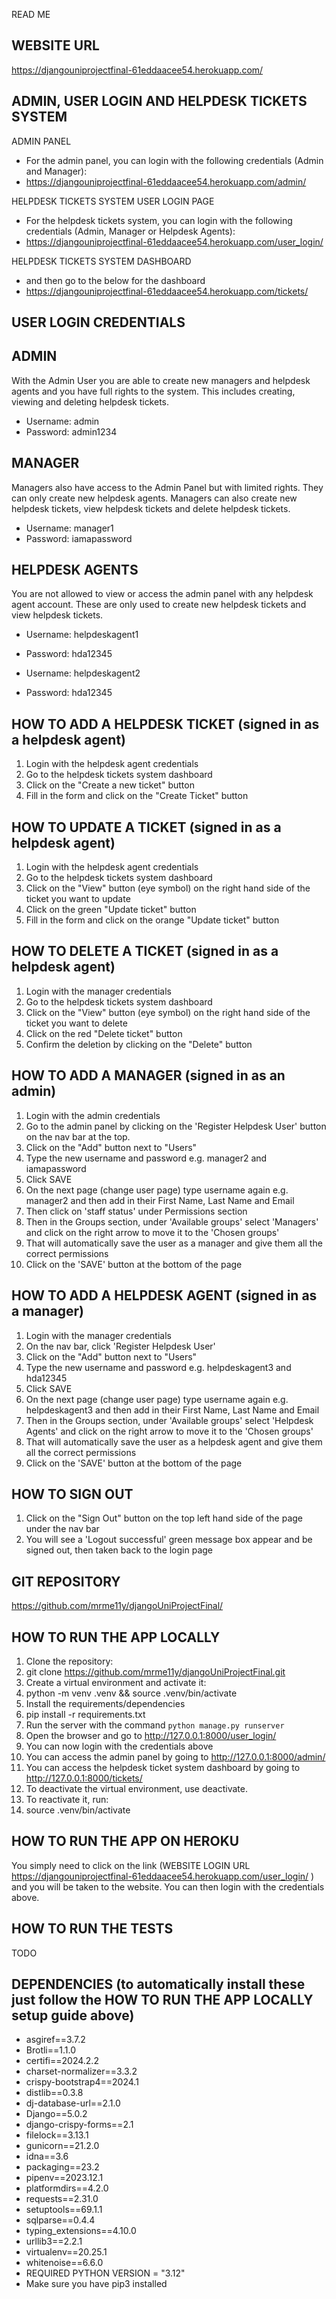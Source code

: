 READ ME

WEBSITE URL
-----------------
https://djangouniprojectfinal-61eddaacee54.herokuapp.com/

ADMIN, USER LOGIN AND HELPDESK TICKETS SYSTEM
-----------------

ADMIN PANEL
- For the admin panel, you can login with the following credentials (Admin and Manager):
- https://djangouniprojectfinal-61eddaacee54.herokuapp.com/admin/


HELPDESK TICKETS SYSTEM USER LOGIN PAGE
- For the helpdesk tickets system, you can login with the following credentials (Admin, Manager or Helpdesk Agents):
- https://djangouniprojectfinal-61eddaacee54.herokuapp.com/user_login/


HELPDESK TICKETS SYSTEM DASHBOARD
- and then go to the below for the dashboard
- https://djangouniprojectfinal-61eddaacee54.herokuapp.com/tickets/


USER LOGIN CREDENTIALS
-----------------



ADMIN
-----------------
With the Admin User you are able to create new managers and helpdesk agents and you have full rights to the system. This includes creating, viewing and deleting helpdesk tickets.
- Username: admin
- Password: admin1234

MANAGER
-----------------
Managers also have access to the Admin Panel but with limited rights. They can only create new helpdesk agents. Managers can also create new helpdesk tickets, view helpdesk tickets and delete helpdesk tickets.
- Username: manager1
- Password: iamapassword

HELPDESK AGENTS
-----------------
You are not allowed to view or access the admin panel with any helpdesk agent account. These are only used to create new helpdesk tickets and view helpdesk tickets.
- Username: helpdeskagent1
- Password: hda12345

- Username: helpdeskagent2
- Password: hda12345

HOW TO ADD A HELPDESK TICKET (signed in as a helpdesk agent)
-----------------
1. Login with the helpdesk agent credentials
2. Go to the helpdesk tickets system dashboard
3. Click on the "Create a new ticket" button
4. Fill in the form and click on the "Create Ticket" button

HOW TO UPDATE A TICKET (signed in as a helpdesk agent)
-----------------
1. Login with the helpdesk agent credentials
2. Go to the helpdesk tickets system dashboard
3. Click on the "View" button (eye symbol) on the right hand side of the ticket you want to update
4. Click on the green "Update ticket" button
5. Fill in the form and click on the orange "Update ticket" button

HOW TO DELETE A TICKET (signed in as a helpdesk agent)
-----------------
1. Login with the manager credentials
2. Go to the helpdesk tickets system dashboard
3. Click on the "View" button (eye symbol) on the right hand side of the ticket you want to delete
4. Click on the red "Delete ticket" button
5. Confirm the deletion by clicking on the "Delete" button

HOW TO ADD A MANAGER (signed in as an admin)
-----------------
1. Login with the admin credentials
2. Go to the admin panel by clicking on the 'Register Helpdesk User' button on the nav bar at the top.
3. Click on the "Add" button next to "Users"
4. Type the new username and password e.g. manager2 and iamapassword
5. Click SAVE
6. On the next page (change user page) type username again e.g. manager2 and then add in their First Name, Last Name and Email
7. Then click on 'staff status' under Permissions section
8. Then in the Groups section, under 'Available groups' select 'Managers' and click on the right arrow to move it to the 'Chosen groups'
9. That will automatically save the user as a manager and give them all the correct permissions
10. Click on the 'SAVE' button at the bottom of the page


HOW TO ADD A HELPDESK AGENT (signed in as a manager)
-----------------
1. Login with the manager credentials
2. On the nav bar, click 'Register Helpdesk User'
3. Click on the "Add" button next to "Users"
4. Type the new username and password e.g. helpdeskagent3 and hda12345
5. Click SAVE
6. On the next page (change user page) type username again e.g. helpdeskagent3 and then add in their First Name, Last Name and Email
7. Then in the Groups section, under 'Available groups' select 'Helpdesk Agents' and click on the right arrow to move it to the 'Chosen groups'
8. That will automatically save the user as a helpdesk agent and give them all the correct permissions
9. Click on the 'SAVE' button at the bottom of the page

HOW TO SIGN OUT
-----------------
1. Click on the "Sign Out" button on the top left hand side of the page under the nav bar
2. You will see a 'Logout successful' green message box appear and be signed out, then taken back to the login page


GIT REPOSITORY
-----------------
https://github.com/mrme11y/djangoUniProjectFinal/


HOW TO RUN THE APP LOCALLY
-----------------
1. Clone the repository:
2. git clone https://github.com/mrme11y/djangoUniProjectFinal.git
3. Create a virtual environment and activate it:
4. python -m venv .venv && source .venv/bin/activate
5. Install the requirements/dependencies
6. pip install -r requirements.txt
7. Run the server with the command `python manage.py runserver`
8. Open the browser and go to http://127.0.0.1:8000/user_login/
9. You can now login with the credentials above
10. You can access the admin panel by going to http://127.0.0.1:8000/admin/
11. You can access the helpdesk ticket system dashboard by going to http://127.0.0.1:8000/tickets/
12. To deactivate the virtual environment, use deactivate. 
13. To reactivate it, run:
14. source .venv/bin/activate


HOW TO RUN THE APP ON HEROKU
-----------------
You simply need to click on the link (WEBSITE LOGIN URL https://djangouniprojectfinal-61eddaacee54.herokuapp.com/user_login/ ) and you will be taken to the website. You can then login with the credentials above.

HOW TO RUN THE TESTS
-----------------
TODO

DEPENDENCIES (to automatically install these just follow the HOW TO RUN THE APP LOCALLY setup guide above) 
-----------------
- asgiref==3.7.2
- Brotli==1.1.0
- certifi==2024.2.2
- charset-normalizer==3.3.2
- crispy-bootstrap4==2024.1
- distlib==0.3.8
- dj-database-url==2.1.0
- Django==5.0.2
- django-crispy-forms==2.1
- filelock==3.13.1
- gunicorn==21.2.0
- idna==3.6
- packaging==23.2
- pipenv==2023.12.1
- platformdirs==4.2.0
- requests==2.31.0
- setuptools==69.1.1
- sqlparse==0.4.4
- typing_extensions==4.10.0
- urllib3==2.2.1
- virtualenv==20.25.1
- whitenoise==6.6.0
- REQUIRED PYTHON VERSION = "3.12"
- Make sure you have pip3 installed
